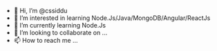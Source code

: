- 👋 Hi, I’m @cssiddu
- 👀 I’m interested in learning Node.Js/Java/MongoDB/Angular/ReactJs
- 🌱 I’m currently learning Node.Js
- 💞️ I’m looking to collaborate on ...
- 📫 How to reach me ...

<!---
cssiddu/cssiddu is a ✨ special ✨ repository because its `README.md` (this file) appears on your GitHub profile.
You can click the Preview link to take a look at your changes.
--->
